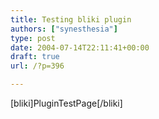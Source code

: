 ```yaml
---
title: Testing bliki plugin
authors: ["synesthesia"]
type: post
date: 2004-07-14T22:11:41+00:00
draft: true
url: /?p=396

---
```

[bliki]PluginTestPage[/bliki]